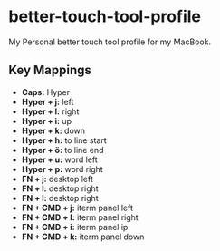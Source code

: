 # better-touch-tool-profile

My Personal better touch tool profile for my MacBook.

## Key Mappings

- **Caps:** Hyper
- **Hyper + j:** left
- **Hyper + l:** right
- **Hyper + i:** up
- **Hyper + k:** down
- **Hyper + h:** to line start
- **Hyper + ö:** to line end
- **Hyper + u:** word left
- **Hyper + p:** word right
- **FN + j:** desktop left
- **FN + l:** desktop right
- **FN + l:** desktop right
- **FN + CMD + j:** iterm panel left
- **FN + CMD + l:** iterm panel right
- **FN + CMD + i:** iterm panel ip
- **FN + CMD + k:** iterm panel down
